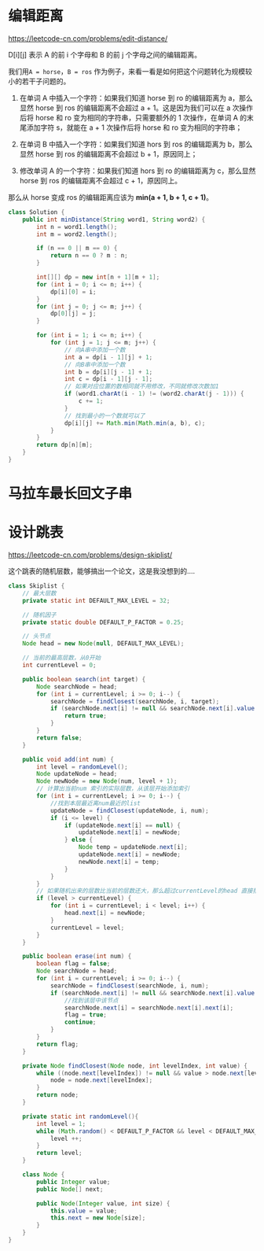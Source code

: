 # 编辑距离
https://leetcode-cn.com/problems/edit-distance/

D[i][j] 表示 A 的前 i 个字母和 B 的前 j 个字母之间的编辑距离。

我们用`A = horse`，`B = ros` 作为例子，来看一看是如何把这个问题转化为规模较小的若干子问题的。

1. 在单词 A 中插入一个字符：如果我们知道 horse 到 ro 的编辑距离为 a，那么显然 horse 到 ros 的编辑距离不会超过 a + 1。这是因为我们可以在 a 次操作后将 horse 和 ro 变为相同的字符串，只需要额外的 1 次操作，在单词 A 的末尾添加字符 s，就能在 a + 1 次操作后将 horse 和 ro 变为相同的字符串；

2. 在单词 B 中插入一个字符：如果我们知道 hors 到 ros 的编辑距离为 b，那么显然 horse 到 ros 的编辑距离不会超过 b + 1，原因同上；

3. 修改单词 A 的一个字符：如果我们知道 hors 到 ro 的编辑距离为 c，那么显然 horse 到 ros 的编辑距离不会超过 c + 1，原因同上。

那么从 horse 变成 ros 的编辑距离应该为 **min(a + 1, b + 1, c + 1)**。

```java
class Solution {
    public int minDistance(String word1, String word2) {
        int n = word1.length();
        int m = word2.length();

        if (n == 0 || m == 0) {
            return n == 0 ? m : n;
        }

        int[][] dp = new int[n + 1][m + 1];
        for (int i = 0; i <= n; i++) {
            dp[i][0] = i;
        }
        for (int j = 0; j <= m; j++) {
            dp[0][j] = j;
        }

        for (int i = 1; i <= n; i++) {
            for (int j = 1; j <= m; j++) {
                // 向A串中添加一个数
                int a = dp[i - 1][j] + 1;
                // 向B串中添加一个数
                int b = dp[i][j - 1] + 1;
                int c = dp[i - 1][j - 1];
                // 如果对应位置的数相同就不用修改，不同就修改次数加1
                if (word1.charAt(i - 1) != (word2.charAt(j - 1))) {
                    c += 1;
                }
                // 找到最小的一个数就可以了
                dp[i][j] += Math.min(Math.min(a, b), c);
            }
        }
        return dp[n][m];
    }
}
```

# 马拉车最长回文子串


# 设计跳表
https://leetcode-cn.com/problems/design-skiplist/

这个跳表的随机层数，能够搞出一个论文，这是我没想到的....
```java
class Skiplist {
    // 最大层数
    private static int DEFAULT_MAX_LEVEL = 32;

    // 随机因子
    private static double DEFAULT_P_FACTOR = 0.25;

    // 头节点
    Node head = new Node(null, DEFAULT_MAX_LEVEL);

    // 当前的最高层数，从0开始
    int currentLevel = 0;

    public boolean search(int target) {
        Node searchNode = head;
        for (int i = currentLevel; i >= 0; i--) {
            searchNode = findClosest(searchNode, i, target);
            if (searchNode.next[i] != null && searchNode.next[i].value == target){
                return true;
            }
        }
        return false;
    }

    public void add(int num) {
        int level = randomLevel();
        Node updateNode = head;
        Node newNode = new Node(num, level + 1);
        // 计算出当前num 索引的实际层数，从该层开始添加索引
        for (int i = currentLevel; i >= 0; i--) {
            //找到本层最近离num最近的list
            updateNode = findClosest(updateNode, i, num);
            if (i <= level) {
                if (updateNode.next[i] == null) {
                    updateNode.next[i] = newNode;
                } else {
                    Node temp = updateNode.next[i];
                    updateNode.next[i] = newNode;
                    newNode.next[i] = temp;
                }
            }
        }
        // 如果随机出来的层数比当前的层数还大，那么超过currentLevel的head 直接指向newNode
        if (level > currentLevel) { 
            for (int i = currentLevel; i < level; i++) {
                head.next[i] = newNode;
            }
            currentLevel = level;
        }
    }

    public boolean erase(int num) {
        boolean flag = false;
        Node searchNode = head;
        for (int i = currentLevel; i >= 0; i--) {
            searchNode = findClosest(searchNode, i, num);
            if (searchNode.next[i] != null && searchNode.next[i].value == num){
                //找到该层中该节点
                searchNode.next[i] = searchNode.next[i].next[i];
                flag = true;
                continue;
            }
        }
        return flag;
    }

    private Node findClosest(Node node, int levelIndex, int value) {
        while ((node.next[levelIndex]) != null && value > node.next[levelIndex].value){
            node = node.next[levelIndex];
        }
        return node;
    }

    private static int randomLevel(){
        int level = 1;
        while (Math.random() < DEFAULT_P_FACTOR && level < DEFAULT_MAX_LEVEL) {
            level ++;
        }
        return level;
    }

    class Node {
        public Integer value;
        public Node[] next;

        public Node(Integer value, int size) {
            this.value = value;
            this.next = new Node[size];
        }
    }
}
```
